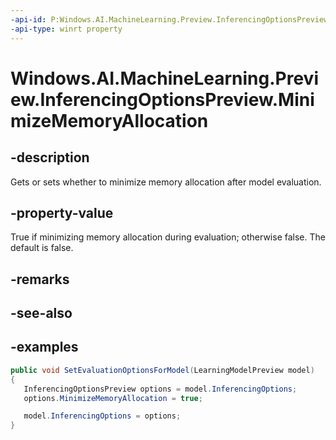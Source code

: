 ```yaml
---
-api-id: P:Windows.AI.MachineLearning.Preview.InferencingOptionsPreview.MinimizeMemoryAllocation
-api-type: winrt property
---
```


<!-- Property syntax.
public bool MinimizeMemoryAllocation { get;  set; }
-->

# Windows.AI.MachineLearning.Preview.InferencingOptionsPreview.MinimizeMemoryAllocation

## -description
Gets or sets whether to minimize memory allocation after model evaluation.

## -property-value
True if minimizing memory allocation during evaluation; otherwise false. The default is false.

## -remarks

## -see-also

## -examples
 ```csharp
public void SetEvaluationOptionsForModel(LearningModelPreview model)
{
    InferencingOptionsPreview options = model.InferencingOptions;
    options.MinimizeMemoryAllocation = true;
 
    model.InferencingOptions = options;
}
```
